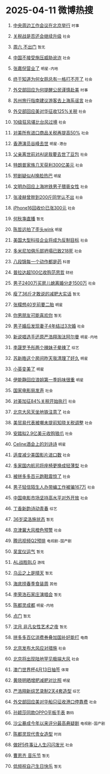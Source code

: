 # 2025-04-11 微博热搜 
1. [中央周边工作会议在北京举行](https://m.weibo.cn/search?containerid=100103type%3D1%26t%3D10%26q%3D%23%E4%B8%AD%E5%A4%AE%E5%91%A8%E8%BE%B9%E5%B7%A5%E4%BD%9C%E4%BC%9A%E8%AE%AE%E5%9C%A8%E5%8C%97%E4%BA%AC%E4%B8%BE%E8%A1%8C%23&stream_entry_id=51&isnewpage=1&extparam=seat%3D1%26dgr%3D0%26filter_type%3Drealtimehot%26stream_entry_id%3D51%26c_type%3D51%26pos%3D0%26q%3D%2523%25E4%25B8%25AD%25E5%25A4%25AE%25E5%2591%25A8%25E8%25BE%25B9%25E5%25B7%25A5%25E4%25BD%259C%25E4%25BC%259A%25E8%25AE%25AE%25E5%259C%25A8%25E5%258C%2597%25E4%25BA%25AC%25E4%25B8%25BE%25E8%25A1%258C%2523%26cate%3D10103%26display_time%3D1744311911%26pre_seqid%3D174431191167401726765157) `时事` 

2. [关税战是否还会继续升级](https://m.weibo.cn/search?containerid=100103type%3D1%26t%3D10%26q%3D%23%E5%85%B3%E7%A8%8E%E6%88%98%E6%98%AF%E5%90%A6%E8%BF%98%E4%BC%9A%E7%BB%A7%E7%BB%AD%E5%8D%87%E7%BA%A7%23&stream_entry_id=31&isnewpage=1&extparam=seat%3D1%26flag%3D2%26filter_type%3Drealtimehot%26c_type%3D31%26lcate%3D5001%26q%3D%2523%25E5%2585%25B3%25E7%25A8%258E%25E6%2588%2598%25E6%2598%25AF%25E5%2590%25A6%25E8%25BF%2598%25E4%25BC%259A%25E7%25BB%25A7%25E7%25BB%25AD%25E5%258D%2587%25E7%25BA%25A7%2523%26dgr%3D0%26realpos%3D1%26cate%3D5001%26stream_entry_id%3D31%26band_rank%3D1%26pos%3D0%26display_time%3D1744311911%26pre_seqid%3D174431191167401726765157) `社会` 

3. [周六 不出门](https://m.weibo.cn/search?containerid=100103type%3D1%26t%3D10%26q%3D%E5%91%A8%E5%85%AD+%E4%B8%8D%E5%87%BA%E9%97%A8&stream_entry_id=31&isnewpage=1&extparam=seat%3D1%26flag%3D2%26filter_type%3Drealtimehot%26c_type%3D31%26lcate%3D5001%26q%3D%25E5%2591%25A8%25E5%2585%25AD%2520%25E4%25B8%258D%25E5%2587%25BA%25E9%2597%25A8%26dgr%3D0%26realpos%3D2%26cate%3D5001%26stream_entry_id%3D31%26band_rank%3D2%26pos%3D1%26display_time%3D1744311911%26pre_seqid%3D174431191167401726765157) `暂无` 

4. [中国不接受施压威胁讹诈](https://m.weibo.cn/search?containerid=100103type%3D1%26t%3D10%26q%3D%23%E4%B8%AD%E5%9B%BD%E4%B8%8D%E6%8E%A5%E5%8F%97%E6%96%BD%E5%8E%8B%E5%A8%81%E8%83%81%E8%AE%B9%E8%AF%88%23&stream_entry_id=31&isnewpage=1&extparam=seat%3D1%26flag%3D0%26filter_type%3Drealtimehot%26c_type%3D31%26lcate%3D5001%26q%3D%2523%25E4%25B8%25AD%25E5%259B%25BD%25E4%25B8%258D%25E6%258E%25A5%25E5%258F%2597%25E6%2596%25BD%25E5%258E%258B%25E5%25A8%2581%25E8%2583%2581%25E8%25AE%25B9%25E8%25AF%2588%2523%26dgr%3D0%26realpos%3D3%26cate%3D5001%26stream_entry_id%3D31%26band_rank%3D3%26pos%3D2%26display_time%3D1744311911%26pre_seqid%3D174431191167401726765157) `社会` 

5. [张嘉倪营业了](https://m.weibo.cn/search?containerid=100103type%3D1%26t%3D10%26q%3D%23%E5%BC%A0%E5%98%89%E5%80%AA%E8%90%A5%E4%B8%9A%E4%BA%86%23&stream_entry_id=31&isnewpage=1&extparam=seat%3D1%26flag%3D2%26filter_type%3Drealtimehot%26c_type%3D31%26lcate%3D5001%26q%3D%2523%25E5%25BC%25A0%25E5%2598%2589%25E5%2580%25AA%25E8%2590%25A5%25E4%25B8%259A%25E4%25BA%2586%2523%26dgr%3D0%26realpos%3D4%26cate%3D5001%26stream_entry_id%3D31%26band_rank%3D4%26pos%3D3%26display_time%3D1744311911%26pre_seqid%3D174431191167401726765157) `明星-内地` 

6. [终于知道为何女厕总有一格打不开了](https://m.weibo.cn/search?containerid=100103type%3D1%26t%3D10%26q%3D%23%E7%BB%88%E4%BA%8E%E7%9F%A5%E9%81%93%E4%B8%BA%E4%BD%95%E5%A5%B3%E5%8E%95%E6%80%BB%E6%9C%89%E4%B8%80%E6%A0%BC%E6%89%93%E4%B8%8D%E5%BC%80%E4%BA%86%23&stream_entry_id=31&isnewpage=1&extparam=seat%3D1%26flag%3D2%26filter_type%3Drealtimehot%26c_type%3D31%26lcate%3D5001%26q%3D%2523%25E7%25BB%2588%25E4%25BA%258E%25E7%259F%25A5%25E9%2581%2593%25E4%25B8%25BA%25E4%25BD%2595%25E5%25A5%25B3%25E5%258E%2595%25E6%2580%25BB%25E6%259C%2589%25E4%25B8%2580%25E6%25A0%25BC%25E6%2589%2593%25E4%25B8%258D%25E5%25BC%2580%25E4%25BA%2586%2523%26dgr%3D0%26realpos%3D5%26cate%3D5001%26stream_entry_id%3D31%26band_rank%3D5%26pos%3D4%26display_time%3D1744311911%26pre_seqid%3D174431191167401726765157) `社会` 

7. [外交部回应为何提醒公民谨慎赴美](https://m.weibo.cn/search?containerid=100103type%3D1%26t%3D10%26q%3D%23%E5%A4%96%E4%BA%A4%E9%83%A8%E5%9B%9E%E5%BA%94%E4%B8%BA%E4%BD%95%E6%8F%90%E9%86%92%E5%85%AC%E6%B0%91%E8%B0%A8%E6%85%8E%E8%B5%B4%E7%BE%8E%23&stream_entry_id=31&isnewpage=1&extparam=seat%3D1%26flag%3D0%26filter_type%3Drealtimehot%26c_type%3D31%26lcate%3D5001%26q%3D%2523%25E5%25A4%2596%25E4%25BA%25A4%25E9%2583%25A8%25E5%259B%259E%25E5%25BA%2594%25E4%25B8%25BA%25E4%25BD%2595%25E6%258F%2590%25E9%2586%2592%25E5%2585%25AC%25E6%25B0%2591%25E8%25B0%25A8%25E6%2585%258E%25E8%25B5%25B4%25E7%25BE%258E%2523%26dgr%3D0%26realpos%3D6%26cate%3D5001%26stream_entry_id%3D31%26band_rank%3D6%26pos%3D5%26display_time%3D1744311911%26pre_seqid%3D174431191167401726765157) `时事` 

8. [苏州旅行指南建议游客去上海系谣言](https://m.weibo.cn/search?containerid=100103type%3D1%26t%3D10%26q%3D%23%E8%8B%8F%E5%B7%9E%E6%97%85%E8%A1%8C%E6%8C%87%E5%8D%97%E5%BB%BA%E8%AE%AE%E6%B8%B8%E5%AE%A2%E5%8E%BB%E4%B8%8A%E6%B5%B7%E7%B3%BB%E8%B0%A3%E8%A8%80%23&stream_entry_id=31&isnewpage=1&extparam=seat%3D1%26filter_type%3Drealtimehot%26c_type%3D31%26pos%3D6%26q%3D%2523%25E8%258B%258F%25E5%25B7%259E%25E6%2597%2585%25E8%25A1%258C%25E6%258C%2587%25E5%258D%2597%25E5%25BB%25BA%25E8%25AE%25AE%25E6%25B8%25B8%25E5%25AE%25A2%25E5%258E%25BB%25E4%25B8%258A%25E6%25B5%25B7%25E7%25B3%25BB%25E8%25B0%25A3%25E8%25A8%2580%2523%26dgr%3D0%26adid%3D282364%26stream_entry_id%3D31%26cate%3D5001%26lcate%3D5001%26band_rank%3D7%26is_ad_pos%3D1%26display_time%3D1744311911%26pre_seqid%3D174431191167401726765157) `社会` 

9. [外交部回应美对华征收125%关税](https://m.weibo.cn/search?containerid=100103type%3D1%26t%3D10%26q%3D%23%E5%A4%96%E4%BA%A4%E9%83%A8%E5%9B%9E%E5%BA%94%E7%BE%8E%E5%AF%B9%E5%8D%8E%E5%BE%81%E6%94%B6125%25%E5%85%B3%E7%A8%8E%23&stream_entry_id=31&isnewpage=1&extparam=seat%3D1%26flag%3D0%26filter_type%3Drealtimehot%26c_type%3D31%26lcate%3D5001%26q%3D%2523%25E5%25A4%2596%25E4%25BA%25A4%25E9%2583%25A8%25E5%259B%259E%25E5%25BA%2594%25E7%25BE%258E%25E5%25AF%25B9%25E5%258D%258E%25E5%25BE%2581%25E6%2594%25B6125%2525%25E5%2585%25B3%25E7%25A8%258E%2523%26dgr%3D0%26realpos%3D7%26cate%3D5001%26stream_entry_id%3D31%26band_rank%3D7%26pos%3D7%26display_time%3D1744311911%26pre_seqid%3D174431191167401726765157) `社会` 

10. [10级狂风堪比台风过境](https://m.weibo.cn/search?containerid=100103type%3D1%26t%3D10%26q%3D%2310%E7%BA%A7%E7%8B%82%E9%A3%8E%E5%A0%AA%E6%AF%94%E5%8F%B0%E9%A3%8E%E8%BF%87%E5%A2%83%23&stream_entry_id=31&isnewpage=1&extparam=seat%3D1%26flag%3D0%26filter_type%3Drealtimehot%26c_type%3D31%26lcate%3D5001%26q%3D%252310%25E7%25BA%25A7%25E7%258B%2582%25E9%25A3%258E%25E5%25A0%25AA%25E6%25AF%2594%25E5%258F%25B0%25E9%25A3%258E%25E8%25BF%2587%25E5%25A2%2583%2523%26dgr%3D0%26realpos%3D8%26cate%3D5001%26stream_entry_id%3D31%26band_rank%3D8%26pos%3D8%26display_time%3D1744311911%26pre_seqid%3D174431191167401726765157) `社会` 

11. [对美所有进口商品关税再提高50%](https://m.weibo.cn/search?containerid=100103type%3D1%26t%3D10%26q%3D%23%E5%AF%B9%E7%BE%8E%E6%89%80%E6%9C%89%E8%BF%9B%E5%8F%A3%E5%95%86%E5%93%81%E5%85%B3%E7%A8%8E%E5%86%8D%E6%8F%90%E9%AB%9850%25%23&stream_entry_id=31&isnewpage=1&extparam=seat%3D1%26flag%3D0%26filter_type%3Drealtimehot%26c_type%3D31%26lcate%3D5001%26q%3D%2523%25E5%25AF%25B9%25E7%25BE%258E%25E6%2589%2580%25E6%259C%2589%25E8%25BF%259B%25E5%258F%25A3%25E5%2595%2586%25E5%2593%2581%25E5%2585%25B3%25E7%25A8%258E%25E5%2586%258D%25E6%258F%2590%25E9%25AB%259850%2525%2523%26dgr%3D0%26realpos%3D9%26cate%3D5001%26stream_entry_id%3D31%26band_rank%3D9%26pos%3D9%26display_time%3D1744311911%26pre_seqid%3D174431191167401726765157) `社会` 

12. [香港演员谷峰去世](https://m.weibo.cn/search?containerid=100103type%3D1%26t%3D10%26q%3D%23%E9%A6%99%E6%B8%AF%E6%BC%94%E5%91%98%E8%B0%B7%E5%B3%B0%E5%8E%BB%E4%B8%96%23&stream_entry_id=31&isnewpage=1&extparam=seat%3D1%26flag%3D0%26filter_type%3Drealtimehot%26c_type%3D31%26lcate%3D5001%26q%3D%2523%25E9%25A6%2599%25E6%25B8%25AF%25E6%25BC%2594%25E5%2591%2598%25E8%25B0%25B7%25E5%25B3%25B0%25E5%258E%25BB%25E4%25B8%2596%2523%26dgr%3D0%26realpos%3D10%26cate%3D5001%26stream_entry_id%3D31%26band_rank%3D10%26pos%3D10%26display_time%3D1744311911%26pre_seqid%3D174431191167401726765157) `明星-港台` 

13. [父亲离世前对AI说我要去世了豆包](https://m.weibo.cn/search?containerid=100103type%3D1%26t%3D10%26q%3D%23%E7%88%B6%E4%BA%B2%E7%A6%BB%E4%B8%96%E5%89%8D%E5%AF%B9AI%E8%AF%B4%E6%88%91%E8%A6%81%E5%8E%BB%E4%B8%96%E4%BA%86%E8%B1%86%E5%8C%85%23&stream_entry_id=31&isnewpage=1&extparam=seat%3D1%26flag%3D1%26filter_type%3Drealtimehot%26c_type%3D31%26lcate%3D5001%26q%3D%2523%25E7%2588%25B6%25E4%25BA%25B2%25E7%25A6%25BB%25E4%25B8%2596%25E5%2589%258D%25E5%25AF%25B9AI%25E8%25AF%25B4%25E6%2588%2591%25E8%25A6%2581%25E5%258E%25BB%25E4%25B8%2596%25E4%25BA%2586%25E8%25B1%2586%25E5%258C%2585%2523%26dgr%3D0%26realpos%3D11%26cate%3D5001%26stream_entry_id%3D31%26band_rank%3D11%26pos%3D11%26display_time%3D1744311911%26pre_seqid%3D174431191167401726765157) `社会` 

14. [特朗普家族几天获利300亿美元](https://m.weibo.cn/search?containerid=100103type%3D1%26t%3D10%26q%3D%23%E7%89%B9%E6%9C%97%E6%99%AE%E5%AE%B6%E6%97%8F%E5%87%A0%E5%A4%A9%E8%8E%B7%E5%88%A9300%E4%BA%BF%E7%BE%8E%E5%85%83%23&stream_entry_id=31&isnewpage=1&extparam=seat%3D1%26flag%3D0%26filter_type%3Drealtimehot%26c_type%3D31%26lcate%3D5001%26q%3D%2523%25E7%2589%25B9%25E6%259C%2597%25E6%2599%25AE%25E5%25AE%25B6%25E6%2597%258F%25E5%2587%25A0%25E5%25A4%25A9%25E8%258E%25B7%25E5%2588%25A9300%25E4%25BA%25BF%25E7%25BE%258E%25E5%2585%2583%2523%26dgr%3D0%26realpos%3D12%26cate%3D5001%26stream_entry_id%3D31%26band_rank%3D12%26pos%3D12%26display_time%3D1744311911%26pre_seqid%3D174431191167401726765157) `社会` 

15. [短剧疑似AI换脸热巴](https://m.weibo.cn/search?containerid=100103type%3D1%26t%3D10%26q%3D%23%E7%9F%AD%E5%89%A7%E7%96%91%E4%BC%BCAI%E6%8D%A2%E8%84%B8%E7%83%AD%E5%B7%B4%23&stream_entry_id=31&isnewpage=1&extparam=seat%3D1%26flag%3D2%26filter_type%3Drealtimehot%26c_type%3D31%26lcate%3D5001%26q%3D%2523%25E7%259F%25AD%25E5%2589%25A7%25E7%2596%2591%25E4%25BC%25BCAI%25E6%258D%25A2%25E8%2584%25B8%25E7%2583%25AD%25E5%25B7%25B4%2523%26dgr%3D0%26realpos%3D13%26cate%3D5001%26stream_entry_id%3D31%26band_rank%3D13%26pos%3D13%26display_time%3D1744311911%26pre_seqid%3D174431191167401726765157) `明星` 

16. [文明办回应上海地铁男子猥亵女性](https://m.weibo.cn/search?containerid=100103type%3D1%26t%3D10%26q%3D%23%E6%96%87%E6%98%8E%E5%8A%9E%E5%9B%9E%E5%BA%94%E4%B8%8A%E6%B5%B7%E5%9C%B0%E9%93%81%E7%94%B7%E5%AD%90%E7%8C%A5%E4%BA%B5%E5%A5%B3%E6%80%A7%23&stream_entry_id=31&isnewpage=1&extparam=seat%3D1%26flag%3D0%26filter_type%3Drealtimehot%26c_type%3D31%26lcate%3D5001%26q%3D%2523%25E6%2596%2587%25E6%2598%258E%25E5%258A%259E%25E5%259B%259E%25E5%25BA%2594%25E4%25B8%258A%25E6%25B5%25B7%25E5%259C%25B0%25E9%2593%2581%25E7%2594%25B7%25E5%25AD%2590%25E7%258C%25A5%25E4%25BA%25B5%25E5%25A5%25B3%25E6%2580%25A7%2523%26dgr%3D0%26realpos%3D14%26cate%3D5001%26stream_entry_id%3D31%26band_rank%3D14%26pos%3D14%26display_time%3D1744311911%26pre_seqid%3D174431191167401726765157) `社会` 

17. [张凌赫曾胖到200斤同学认不出](https://m.weibo.cn/search?containerid=100103type%3D1%26t%3D10%26q%3D%23%E5%BC%A0%E5%87%8C%E8%B5%AB%E6%9B%BE%E8%83%96%E5%88%B0200%E6%96%A4%E5%90%8C%E5%AD%A6%E8%AE%A4%E4%B8%8D%E5%87%BA%23&stream_entry_id=31&isnewpage=1&extparam=seat%3D1%26flag%3D0%26filter_type%3Drealtimehot%26c_type%3D31%26lcate%3D5001%26q%3D%2523%25E5%25BC%25A0%25E5%2587%258C%25E8%25B5%25AB%25E6%259B%25BE%25E8%2583%2596%25E5%2588%25B0200%25E6%2596%25A4%25E5%2590%258C%25E5%25AD%25A6%25E8%25AE%25A4%25E4%25B8%258D%25E5%2587%25BA%2523%26dgr%3D0%26realpos%3D15%26cate%3D5001%26stream_entry_id%3D31%26band_rank%3D15%26pos%3D15%26display_time%3D1744311911%26pre_seqid%3D174431191167401726765157) `社会` 

18. [iPhone16回收价已涨300元](https://m.weibo.cn/search?containerid=100103type%3D1%26t%3D10%26q%3D%23iPhone16%E5%9B%9E%E6%94%B6%E4%BB%B7%E5%B7%B2%E6%B6%A8300%E5%85%83%23&stream_entry_id=31&isnewpage=1&extparam=seat%3D1%26flag%3D0%26filter_type%3Drealtimehot%26c_type%3D31%26lcate%3D5001%26q%3D%2523iPhone16%25E5%259B%259E%25E6%2594%25B6%25E4%25BB%25B7%25E5%25B7%25B2%25E6%25B6%25A8300%25E5%2585%2583%2523%26dgr%3D0%26realpos%3D16%26cate%3D5001%26stream_entry_id%3D31%26band_rank%3D16%26pos%3D16%26display_time%3D1744311911%26pre_seqid%3D174431191167401726765157) `社会` 

19. [何秋亊直播](https://m.weibo.cn/search?containerid=100103type%3D1%26t%3D10%26q%3D%E4%BD%95%E7%A7%8B%E4%BA%8A%E7%9B%B4%E6%92%AD&stream_entry_id=31&isnewpage=1&extparam=seat%3D1%26flag%3D0%26filter_type%3Drealtimehot%26c_type%3D31%26lcate%3D5001%26q%3D%25E4%25BD%2595%25E7%25A7%258B%25E4%25BA%258A%25E7%259B%25B4%25E6%2592%25AD%26dgr%3D0%26realpos%3D17%26cate%3D5001%26stream_entry_id%3D31%26band_rank%3D17%26pos%3D17%26display_time%3D1744311911%26pre_seqid%3D174431191167401726765157) `暂无` 

20. [陈哲远拍了歪头wink](https://m.weibo.cn/search?containerid=100103type%3D1%26t%3D10%26q%3D%E9%99%88%E5%93%B2%E8%BF%9C%E6%8B%8D%E4%BA%86%E6%AD%AA%E5%A4%B4wink&stream_entry_id=31&isnewpage=1&extparam=seat%3D1%26flag%3D0%26filter_type%3Drealtimehot%26c_type%3D31%26lcate%3D5001%26q%3D%25E9%2599%2588%25E5%2593%25B2%25E8%25BF%259C%25E6%258B%258D%25E4%25BA%2586%25E6%25AD%25AA%25E5%25A4%25B4wink%26dgr%3D0%26realpos%3D18%26cate%3D5001%26stream_entry_id%3D31%26band_rank%3D18%26pos%3D18%26display_time%3D1744311911%26pre_seqid%3D174431191167401726765157) `明星` 

21. [美国大型科技企业将成为反制目标](https://m.weibo.cn/search?containerid=100103type%3D1%26t%3D10%26q%3D%23%E7%BE%8E%E5%9B%BD%E5%A4%A7%E5%9E%8B%E7%A7%91%E6%8A%80%E4%BC%81%E4%B8%9A%E5%B0%86%E6%88%90%E4%B8%BA%E5%8F%8D%E5%88%B6%E7%9B%AE%E6%A0%87%23&stream_entry_id=31&isnewpage=1&extparam=seat%3D1%26flag%3D0%26filter_type%3Drealtimehot%26c_type%3D31%26lcate%3D5001%26q%3D%2523%25E7%25BE%258E%25E5%259B%25BD%25E5%25A4%25A7%25E5%259E%258B%25E7%25A7%2591%25E6%258A%2580%25E4%25BC%2581%25E4%25B8%259A%25E5%25B0%2586%25E6%2588%2590%25E4%25B8%25BA%25E5%258F%258D%25E5%2588%25B6%25E7%259B%25AE%25E6%25A0%2587%2523%26dgr%3D0%26realpos%3D19%26cate%3D5001%26stream_entry_id%3D31%26band_rank%3D19%26pos%3D19%26display_time%3D1744311911%26pre_seqid%3D174431191167401726765157) `社会` 

22. [多米尼加俱乐部坍塌已致218死](https://m.weibo.cn/search?containerid=100103type%3D1%26t%3D10%26q%3D%23%E5%A4%9A%E7%B1%B3%E5%B0%BC%E5%8A%A0%E4%BF%B1%E4%B9%90%E9%83%A8%E5%9D%8D%E5%A1%8C%E5%B7%B2%E8%87%B4218%E6%AD%BB%23&stream_entry_id=31&isnewpage=1&extparam=seat%3D1%26flag%3D0%26filter_type%3Drealtimehot%26c_type%3D31%26lcate%3D5001%26q%3D%2523%25E5%25A4%259A%25E7%25B1%25B3%25E5%25B0%25BC%25E5%258A%25A0%25E4%25BF%25B1%25E4%25B9%2590%25E9%2583%25A8%25E5%259D%258D%25E5%25A1%258C%25E5%25B7%25B2%25E8%2587%25B4218%25E6%25AD%25BB%2523%26dgr%3D0%26realpos%3D20%26cate%3D5001%26stream_entry_id%3D31%26band_rank%3D20%26pos%3D20%26display_time%3D1744311911%26pre_seqid%3D174431191167401726765157) `社会` 

23. [八段锦每一个动作都是药](https://m.weibo.cn/search?containerid=100103type%3D1%26t%3D10%26q%3D%23%E5%85%AB%E6%AE%B5%E9%94%A6%E6%AF%8F%E4%B8%80%E4%B8%AA%E5%8A%A8%E4%BD%9C%E9%83%BD%E6%98%AF%E8%8D%AF%23&stream_entry_id=31&isnewpage=1&extparam=seat%3D1%26flag%3D0%26filter_type%3Drealtimehot%26c_type%3D31%26lcate%3D5001%26q%3D%2523%25E5%2585%25AB%25E6%25AE%25B5%25E9%2594%25A6%25E6%25AF%258F%25E4%25B8%2580%25E4%25B8%25AA%25E5%258A%25A8%25E4%25BD%259C%25E9%2583%25BD%25E6%2598%25AF%25E8%258D%25AF%2523%26dgr%3D0%26realpos%3D21%26cate%3D5001%26stream_entry_id%3D31%26band_rank%3D21%26pos%3D21%26display_time%3D1744311911%26pre_seqid%3D174431191167401726765157) `科普` 

24. [普拉达超100亿收购范思哲](https://m.weibo.cn/search?containerid=100103type%3D1%26t%3D10%26q%3D%23%E6%99%AE%E6%8B%89%E8%BE%BE%E8%B6%85100%E4%BA%BF%E6%94%B6%E8%B4%AD%E8%8C%83%E6%80%9D%E5%93%B2%23&stream_entry_id=31&isnewpage=1&extparam=seat%3D1%26flag%3D1%26filter_type%3Drealtimehot%26c_type%3D31%26lcate%3D5001%26q%3D%2523%25E6%2599%25AE%25E6%258B%2589%25E8%25BE%25BE%25E8%25B6%2585100%25E4%25BA%25BF%25E6%2594%25B6%25E8%25B4%25AD%25E8%258C%2583%25E6%2580%259D%25E5%2593%25B2%2523%26dgr%3D0%26realpos%3D22%26cate%3D5001%26stream_entry_id%3D31%26band_rank%3D22%26pos%3D22%26display_time%3D1744311911%26pre_seqid%3D174431191167401726765157) `财经` 

25. [男子2400万买房儿媳离婚分走1500万](https://m.weibo.cn/search?containerid=100103type%3D1%26t%3D10%26q%3D%23%E7%94%B7%E5%AD%902400%E4%B8%87%E4%B9%B0%E6%88%BF%E5%84%BF%E5%AA%B3%E7%A6%BB%E5%A9%9A%E5%88%86%E8%B5%B01500%E4%B8%87%23&stream_entry_id=31&isnewpage=1&extparam=seat%3D1%26flag%3D0%26filter_type%3Drealtimehot%26c_type%3D31%26lcate%3D5001%26q%3D%2523%25E7%2594%25B7%25E5%25AD%25902400%25E4%25B8%2587%25E4%25B9%25B0%25E6%2588%25BF%25E5%2584%25BF%25E5%25AA%25B3%25E7%25A6%25BB%25E5%25A9%259A%25E5%2588%2586%25E8%25B5%25B01500%25E4%25B8%2587%2523%26dgr%3D0%26realpos%3D23%26cate%3D5001%26stream_entry_id%3D31%26band_rank%3D23%26pos%3D23%26display_time%3D1744311911%26pre_seqid%3D174431191167401726765157) `社会` 

26. [瘦了36斤才敢说的减肥大实话](https://m.weibo.cn/search?containerid=100103type%3D1%26t%3D10%26q%3D%E7%98%A6%E4%BA%8636%E6%96%A4%E6%89%8D%E6%95%A2%E8%AF%B4%E7%9A%84%E5%87%8F%E8%82%A5%E5%A4%A7%E5%AE%9E%E8%AF%9D&stream_entry_id=31&isnewpage=1&extparam=seat%3D1%26flag%3D0%26filter_type%3Drealtimehot%26c_type%3D31%26lcate%3D5001%26q%3D%25E7%2598%25A6%25E4%25BA%258636%25E6%2596%25A4%25E6%2589%258D%25E6%2595%25A2%25E8%25AF%25B4%25E7%259A%2584%25E5%2587%258F%25E8%2582%25A5%25E5%25A4%25A7%25E5%25AE%259E%25E8%25AF%259D%26dgr%3D0%26realpos%3D24%26cate%3D5001%26stream_entry_id%3D31%26band_rank%3D24%26pos%3D24%26display_time%3D1744311911%26pre_seqid%3D174431191167401726765157) `暂无` 

27. [张檬想40岁前要二胎](https://m.weibo.cn/search?containerid=100103type%3D1%26t%3D10%26q%3D%23%E5%BC%A0%E6%AA%AC%E6%83%B340%E5%B2%81%E5%89%8D%E8%A6%81%E4%BA%8C%E8%83%8E%23&stream_entry_id=31&isnewpage=1&extparam=seat%3D1%26flag%3D0%26filter_type%3Drealtimehot%26c_type%3D31%26lcate%3D5001%26q%3D%2523%25E5%25BC%25A0%25E6%25AA%25AC%25E6%2583%25B340%25E5%25B2%2581%25E5%2589%258D%25E8%25A6%2581%25E4%25BA%258C%25E8%2583%258E%2523%26dgr%3D0%26realpos%3D25%26cate%3D5001%26stream_entry_id%3D31%26band_rank%3D25%26pos%3D25%26display_time%3D1744311911%26pre_seqid%3D174431191167401726765157) `明星` 

28. [你男朋友可能喜欢你](https://m.weibo.cn/search?containerid=100103type%3D1%26t%3D10%26q%3D%E4%BD%A0%E7%94%B7%E6%9C%8B%E5%8F%8B%E5%8F%AF%E8%83%BD%E5%96%9C%E6%AC%A2%E4%BD%A0&stream_entry_id=31&isnewpage=1&extparam=seat%3D1%26flag%3D0%26filter_type%3Drealtimehot%26c_type%3D31%26lcate%3D5001%26q%3D%25E4%25BD%25A0%25E7%2594%25B7%25E6%259C%258B%25E5%258F%258B%25E5%258F%25AF%25E8%2583%25BD%25E5%2596%259C%25E6%25AC%25A2%25E4%25BD%25A0%26dgr%3D0%26realpos%3D26%26cate%3D5001%26stream_entry_id%3D31%26band_rank%3D26%26pos%3D26%26display_time%3D1744311911%26pre_seqid%3D174431191167401726765157) `暂无` 

29. [男子婚后发现妻子4年结过3次婚](https://m.weibo.cn/search?containerid=100103type%3D1%26t%3D10%26q%3D%23%E7%94%B7%E5%AD%90%E5%A9%9A%E5%90%8E%E5%8F%91%E7%8E%B0%E5%A6%BB%E5%AD%904%E5%B9%B4%E7%BB%93%E8%BF%873%E6%AC%A1%E5%A9%9A%23&stream_entry_id=31&isnewpage=1&extparam=seat%3D1%26flag%3D0%26filter_type%3Drealtimehot%26c_type%3D31%26lcate%3D5001%26q%3D%2523%25E7%2594%25B7%25E5%25AD%2590%25E5%25A9%259A%25E5%2590%258E%25E5%258F%2591%25E7%258E%25B0%25E5%25A6%25BB%25E5%25AD%25904%25E5%25B9%25B4%25E7%25BB%2593%25E8%25BF%25873%25E6%25AC%25A1%25E5%25A9%259A%2523%26dgr%3D0%26realpos%3D27%26cate%3D5001%26stream_entry_id%3D31%26band_rank%3D27%26pos%3D27%26display_time%3D1744311911%26pre_seqid%3D174431191167401726765157) `社会` 

30. [新说唱选手还原严浩翔淘汰阿尔曼](https://m.weibo.cn/search?containerid=100103type%3D1%26t%3D10%26q%3D%23%E6%96%B0%E8%AF%B4%E5%94%B1%E9%80%89%E6%89%8B%E8%BF%98%E5%8E%9F%E4%B8%A5%E6%B5%A9%E7%BF%94%E6%B7%98%E6%B1%B0%E9%98%BF%E5%B0%94%E6%9B%BC%23&stream_entry_id=31&isnewpage=1&extparam=seat%3D1%26flag%3D0%26filter_type%3Drealtimehot%26c_type%3D31%26lcate%3D5001%26q%3D%2523%25E6%2596%25B0%25E8%25AF%25B4%25E5%2594%25B1%25E9%2580%2589%25E6%2589%258B%25E8%25BF%2598%25E5%258E%259F%25E4%25B8%25A5%25E6%25B5%25A9%25E7%25BF%2594%25E6%25B7%2598%25E6%25B1%25B0%25E9%2598%25BF%25E5%25B0%2594%25E6%259B%25BC%2523%26dgr%3D0%26realpos%3D28%26cate%3D5001%26stream_entry_id%3D31%26band_rank%3D28%26pos%3D28%26display_time%3D1744311911%26pre_seqid%3D174431191167401726765157) `明星-内地` 

31. [李晟罗予彤两个辣妹子晕辣了](https://m.weibo.cn/search?containerid=100103type%3D1%26t%3D10%26q%3D%E6%9D%8E%E6%99%9F%E7%BD%97%E4%BA%88%E5%BD%A4%E4%B8%A4%E4%B8%AA%E8%BE%A3%E5%A6%B9%E5%AD%90%E6%99%95%E8%BE%A3%E4%BA%86&stream_entry_id=31&isnewpage=1&extparam=seat%3D1%26flag%3D0%26filter_type%3Drealtimehot%26c_type%3D31%26lcate%3D5001%26q%3D%25E6%259D%258E%25E6%2599%259F%25E7%25BD%2597%25E4%25BA%2588%25E5%25BD%25A4%25E4%25B8%25A4%25E4%25B8%25AA%25E8%25BE%25A3%25E5%25A6%25B9%25E5%25AD%2590%25E6%2599%2595%25E8%25BE%25A3%25E4%25BA%2586%26dgr%3D0%26realpos%3D29%26cate%3D5001%26stream_entry_id%3D31%26band_rank%3D29%26pos%3D29%26display_time%3D1744311911%26pre_seqid%3D174431191167401726765157) `综艺` 

32. [苏新皓这个房间昨天我清理了好久](https://m.weibo.cn/search?containerid=100103type%3D1%26t%3D10%26q%3D%23%E8%8B%8F%E6%96%B0%E7%9A%93%E8%BF%99%E4%B8%AA%E6%88%BF%E9%97%B4%E6%98%A8%E5%A4%A9%E6%88%91%E6%B8%85%E7%90%86%E4%BA%86%E5%A5%BD%E4%B9%85%23&stream_entry_id=31&isnewpage=1&extparam=seat%3D1%26flag%3D0%26filter_type%3Drealtimehot%26c_type%3D31%26lcate%3D5001%26q%3D%2523%25E8%258B%258F%25E6%2596%25B0%25E7%259A%2593%25E8%25BF%2599%25E4%25B8%25AA%25E6%2588%25BF%25E9%2597%25B4%25E6%2598%25A8%25E5%25A4%25A9%25E6%2588%2591%25E6%25B8%2585%25E7%2590%2586%25E4%25BA%2586%25E5%25A5%25BD%25E4%25B9%2585%2523%26dgr%3D0%26realpos%3D30%26cate%3D5001%26stream_entry_id%3D31%26band_rank%3D30%26pos%3D30%26display_time%3D1744311911%26pre_seqid%3D174431191167401726765157) `明星` 

33. [小英变美了](https://m.weibo.cn/search?containerid=100103type%3D1%26t%3D10%26q%3D%23%E5%B0%8F%E8%8B%B1%E5%8F%98%E7%BE%8E%E4%BA%86%23&stream_entry_id=31&isnewpage=1&extparam=seat%3D1%26flag%3D0%26filter_type%3Drealtimehot%26c_type%3D31%26lcate%3D5001%26q%3D%2523%25E5%25B0%258F%25E8%258B%25B1%25E5%258F%2598%25E7%25BE%258E%25E4%25BA%2586%2523%26dgr%3D0%26realpos%3D31%26cate%3D5001%26stream_entry_id%3D31%26band_rank%3D31%26pos%3D31%26display_time%3D1744311911%26pre_seqid%3D174431191167401726765157) `明星` 

34. [伊能静回应浪姐第一季妈味很重](https://m.weibo.cn/search?containerid=100103type%3D1%26t%3D10%26q%3D%23%E4%BC%8A%E8%83%BD%E9%9D%99%E5%9B%9E%E5%BA%94%E6%B5%AA%E5%A7%90%E7%AC%AC%E4%B8%80%E5%AD%A3%E5%A6%88%E5%91%B3%E5%BE%88%E9%87%8D%23&stream_entry_id=31&isnewpage=1&extparam=seat%3D1%26flag%3D0%26filter_type%3Drealtimehot%26c_type%3D31%26lcate%3D5001%26q%3D%2523%25E4%25BC%258A%25E8%2583%25BD%25E9%259D%2599%25E5%259B%259E%25E5%25BA%2594%25E6%25B5%25AA%25E5%25A7%2590%25E7%25AC%25AC%25E4%25B8%2580%25E5%25AD%25A3%25E5%25A6%2588%25E5%2591%25B3%25E5%25BE%2588%25E9%2587%258D%2523%26dgr%3D0%26realpos%3D32%26cate%3D5001%26stream_entry_id%3D31%26band_rank%3D32%26pos%3D32%26display_time%3D1744311911%26pre_seqid%3D174431191167401726765157) `明星` 

35. [国家电影局发声](https://m.weibo.cn/search?containerid=100103type%3D1%26t%3D10%26q%3D%23%E5%9B%BD%E5%AE%B6%E7%94%B5%E5%BD%B1%E5%B1%80%E5%8F%91%E5%A3%B0%23&stream_entry_id=31&isnewpage=1&extparam=seat%3D1%26flag%3D0%26filter_type%3Drealtimehot%26c_type%3D31%26lcate%3D5001%26q%3D%2523%25E5%259B%25BD%25E5%25AE%25B6%25E7%2594%25B5%25E5%25BD%25B1%25E5%25B1%2580%25E5%258F%2591%25E5%25A3%25B0%2523%26dgr%3D0%26realpos%3D33%26cate%3D5001%26stream_entry_id%3D31%26band_rank%3D33%26pos%3D33%26display_time%3D1744311911%26pre_seqid%3D174431191167401726765157) `社会` 

36. [对美加征84%关税开始执行](https://m.weibo.cn/search?containerid=100103type%3D1%26t%3D10%26q%3D%23%E5%AF%B9%E7%BE%8E%E5%8A%A0%E5%BE%8184%25%E5%85%B3%E7%A8%8E%E5%BC%80%E5%A7%8B%E6%89%A7%E8%A1%8C%23&stream_entry_id=31&isnewpage=1&extparam=seat%3D1%26flag%3D0%26filter_type%3Drealtimehot%26c_type%3D31%26lcate%3D5001%26q%3D%2523%25E5%25AF%25B9%25E7%25BE%258E%25E5%258A%25A0%25E5%25BE%258184%2525%25E5%2585%25B3%25E7%25A8%258E%25E5%25BC%2580%25E5%25A7%258B%25E6%2589%25A7%25E8%25A1%258C%2523%26dgr%3D0%26realpos%3D34%26cate%3D5001%26stream_entry_id%3D31%26band_rank%3D34%26pos%3D34%26display_time%3D1744311911%26pre_seqid%3D174431191167401726765157) `社会` 

37. [北京大风天坐地铁注意了](https://m.weibo.cn/search?containerid=100103type%3D1%26t%3D10%26q%3D%23%E5%8C%97%E4%BA%AC%E5%A4%A7%E9%A3%8E%E5%A4%A9%E5%9D%90%E5%9C%B0%E9%93%81%E6%B3%A8%E6%84%8F%E4%BA%86%23&stream_entry_id=31&isnewpage=1&extparam=seat%3D1%26flag%3D0%26filter_type%3Drealtimehot%26c_type%3D31%26lcate%3D5001%26q%3D%2523%25E5%258C%2597%25E4%25BA%25AC%25E5%25A4%25A7%25E9%25A3%258E%25E5%25A4%25A9%25E5%259D%2590%25E5%259C%25B0%25E9%2593%2581%25E6%25B3%25A8%25E6%2584%258F%25E4%25BA%2586%2523%26dgr%3D0%26realpos%3D35%26cate%3D5001%26stream_entry_id%3D31%26band_rank%3D35%26pos%3D35%26display_time%3D1744311911%26pre_seqid%3D174431191167401726765157) `社会` 

38. [美贸易代表被嘲未提前知晓关税调整](https://m.weibo.cn/search?containerid=100103type%3D1%26t%3D10%26q%3D%23%E7%BE%8E%E8%B4%B8%E6%98%93%E4%BB%A3%E8%A1%A8%E8%A2%AB%E5%98%B2%E6%9C%AA%E6%8F%90%E5%89%8D%E7%9F%A5%E6%99%93%E5%85%B3%E7%A8%8E%E8%B0%83%E6%95%B4%23&stream_entry_id=31&isnewpage=1&extparam=seat%3D1%26flag%3D0%26filter_type%3Drealtimehot%26c_type%3D31%26lcate%3D5001%26q%3D%2523%25E7%25BE%258E%25E8%25B4%25B8%25E6%2598%2593%25E4%25BB%25A3%25E8%25A1%25A8%25E8%25A2%25AB%25E5%2598%25B2%25E6%259C%25AA%25E6%258F%2590%25E5%2589%258D%25E7%259F%25A5%25E6%2599%2593%25E5%2585%25B3%25E7%25A8%258E%25E8%25B0%2583%25E6%2595%25B4%2523%26dgr%3D0%26realpos%3D36%26cate%3D5001%26stream_entry_id%3D31%26band_rank%3D36%26pos%3D36%26display_time%3D1744311911%26pre_seqid%3D174431191167401726765157) `社会` 

39. [安踏拟2.9亿美元收购狼爪](https://m.weibo.cn/search?containerid=100103type%3D1%26t%3D10%26q%3D%23%E5%AE%89%E8%B8%8F%E6%8B%9F2.9%E4%BA%BF%E7%BE%8E%E5%85%83%E6%94%B6%E8%B4%AD%E7%8B%BC%E7%88%AA%23&stream_entry_id=31&isnewpage=1&extparam=seat%3D1%26flag%3D0%26filter_type%3Drealtimehot%26c_type%3D31%26lcate%3D5001%26q%3D%2523%25E5%25AE%2589%25E8%25B8%258F%25E6%258B%259F2.9%25E4%25BA%25BF%25E7%25BE%258E%25E5%2585%2583%25E6%2594%25B6%25E8%25B4%25AD%25E7%258B%25BC%25E7%2588%25AA%2523%26dgr%3D0%26realpos%3D37%26cate%3D5001%26stream_entry_id%3D31%26band_rank%3D37%26pos%3D37%26display_time%3D1744311911%26pre_seqid%3D174431191167401726765157) `社会` 

40. [Celine酒会上的刘诗诗](https://m.weibo.cn/search?containerid=100103type%3D1%26t%3D10%26q%3D%23Celine%E9%85%92%E4%BC%9A%E4%B8%8A%E7%9A%84%E5%88%98%E8%AF%97%E8%AF%97%23&stream_entry_id=31&isnewpage=1&extparam=seat%3D1%26flag%3D0%26filter_type%3Drealtimehot%26c_type%3D31%26lcate%3D5001%26q%3D%2523Celine%25E9%2585%2592%25E4%25BC%259A%25E4%25B8%258A%25E7%259A%2584%25E5%2588%2598%25E8%25AF%2597%25E8%25AF%2597%2523%26dgr%3D0%26realpos%3D38%26cate%3D5001%26stream_entry_id%3D31%26band_rank%3D38%26pos%3D38%26display_time%3D1744311911%26pre_seqid%3D174431191167401726765157) `明星` 

41. [适度减少美国影片进口数](https://m.weibo.cn/search?containerid=100103type%3D1%26t%3D10%26q%3D%23%E9%80%82%E5%BA%A6%E5%87%8F%E5%B0%91%E7%BE%8E%E5%9B%BD%E5%BD%B1%E7%89%87%E8%BF%9B%E5%8F%A3%E6%95%B0%23&stream_entry_id=31&isnewpage=1&extparam=seat%3D1%26flag%3D0%26filter_type%3Drealtimehot%26c_type%3D31%26lcate%3D5001%26q%3D%2523%25E9%2580%2582%25E5%25BA%25A6%25E5%2587%258F%25E5%25B0%2591%25E7%25BE%258E%25E5%259B%25BD%25E5%25BD%25B1%25E7%2589%2587%25E8%25BF%259B%25E5%258F%25A3%25E6%2595%25B0%2523%26dgr%3D0%26realpos%3D39%26cate%3D5001%26stream_entry_id%3D31%26band_rank%3D39%26pos%3D39%26display_time%3D1744311911%26pre_seqid%3D174431191167401726765157) `社会` 

42. [多家国内航司将座椅更换成轻薄型](https://m.weibo.cn/search?containerid=100103type%3D1%26t%3D10%26q%3D%23%E5%A4%9A%E5%AE%B6%E5%9B%BD%E5%86%85%E8%88%AA%E5%8F%B8%E5%B0%86%E5%BA%A7%E6%A4%85%E6%9B%B4%E6%8D%A2%E6%88%90%E8%BD%BB%E8%96%84%E5%9E%8B%23&stream_entry_id=31&isnewpage=1&extparam=seat%3D1%26flag%3D0%26filter_type%3Drealtimehot%26c_type%3D31%26lcate%3D5001%26q%3D%2523%25E5%25A4%259A%25E5%25AE%25B6%25E5%259B%25BD%25E5%2586%2585%25E8%2588%25AA%25E5%258F%25B8%25E5%25B0%2586%25E5%25BA%25A7%25E6%25A4%2585%25E6%259B%25B4%25E6%258D%25A2%25E6%2588%2590%25E8%25BD%25BB%25E8%2596%2584%25E5%259E%258B%2523%26dgr%3D0%26realpos%3D40%26cate%3D5001%26stream_entry_id%3D31%26band_rank%3D40%26pos%3D40%26display_time%3D1744311911%26pre_seqid%3D174431191167401726765157) `社会` 

43. [被拼多多百元跑鞋震惊了](https://m.weibo.cn/search?containerid=100103type%3D1%26t%3D10%26q%3D%23%E8%A2%AB%E6%8B%BC%E5%A4%9A%E5%A4%9A%E7%99%BE%E5%85%83%E8%B7%91%E9%9E%8B%E9%9C%87%E6%83%8A%E4%BA%86%23&stream_entry_id=31&isnewpage=1&extparam=seat%3D1%26flag%3D0%26filter_type%3Drealtimehot%26c_type%3D31%26lcate%3D5001%26q%3D%2523%25E8%25A2%25AB%25E6%258B%25BC%25E5%25A4%259A%25E5%25A4%259A%25E7%2599%25BE%25E5%2585%2583%25E8%25B7%2591%25E9%259E%258B%25E9%259C%2587%25E6%2583%258A%25E4%25BA%2586%2523%26dgr%3D0%26realpos%3D41%26cate%3D5001%26stream_entry_id%3D31%26band_rank%3D41%26pos%3D41%26display_time%3D1744311911%26pre_seqid%3D174431191167401726765157) `社会` 

44. [男子轻信陌生人办带编工作被骗167万](https://m.weibo.cn/search?containerid=100103type%3D1%26t%3D10%26q%3D%23%E7%94%B7%E5%AD%90%E8%BD%BB%E4%BF%A1%E9%99%8C%E7%94%9F%E4%BA%BA%E5%8A%9E%E5%B8%A6%E7%BC%96%E5%B7%A5%E4%BD%9C%E8%A2%AB%E9%AA%97167%E4%B8%87%23&stream_entry_id=31&isnewpage=1&extparam=seat%3D1%26flag%3D0%26filter_type%3Drealtimehot%26c_type%3D31%26lcate%3D5001%26q%3D%2523%25E7%2594%25B7%25E5%25AD%2590%25E8%25BD%25BB%25E4%25BF%25A1%25E9%2599%258C%25E7%2594%259F%25E4%25BA%25BA%25E5%258A%259E%25E5%25B8%25A6%25E7%25BC%2596%25E5%25B7%25A5%25E4%25BD%259C%25E8%25A2%25AB%25E9%25AA%2597167%25E4%25B8%2587%2523%26dgr%3D0%26realpos%3D42%26cate%3D5001%26stream_entry_id%3D31%26band_rank%3D42%26pos%3D42%26display_time%3D1744311911%26pre_seqid%3D174431191167401726765157) `社会` 

45. [中国电影市场坚持高水平对外开放](https://m.weibo.cn/search?containerid=100103type%3D1%26t%3D10%26q%3D%23%E4%B8%AD%E5%9B%BD%E7%94%B5%E5%BD%B1%E5%B8%82%E5%9C%BA%E5%9D%9A%E6%8C%81%E9%AB%98%E6%B0%B4%E5%B9%B3%E5%AF%B9%E5%A4%96%E5%BC%80%E6%94%BE%23&stream_entry_id=31&isnewpage=1&extparam=seat%3D1%26flag%3D0%26filter_type%3Drealtimehot%26c_type%3D31%26lcate%3D5001%26q%3D%2523%25E4%25B8%25AD%25E5%259B%25BD%25E7%2594%25B5%25E5%25BD%25B1%25E5%25B8%2582%25E5%259C%25BA%25E5%259D%259A%25E6%258C%2581%25E9%25AB%2598%25E6%25B0%25B4%25E5%25B9%25B3%25E5%25AF%25B9%25E5%25A4%2596%25E5%25BC%2580%25E6%2594%25BE%2523%26dgr%3D0%26realpos%3D43%26cate%3D5001%26stream_entry_id%3D31%26band_rank%3D43%26pos%3D43%26display_time%3D1744311911%26pre_seqid%3D174431191167401726765157) `社会` 

46. [丁香新韵诗动青春](https://m.weibo.cn/search?containerid=100103type%3D1%26t%3D10%26q%3D%23%E4%B8%81%E9%A6%99%E6%96%B0%E9%9F%B5%E8%AF%97%E5%8A%A8%E9%9D%92%E6%98%A5%23&stream_entry_id=31&isnewpage=1&extparam=seat%3D1%26flag%3D0%26filter_type%3Drealtimehot%26c_type%3D31%26lcate%3D5001%26q%3D%2523%25E4%25B8%2581%25E9%25A6%2599%25E6%2596%25B0%25E9%259F%25B5%25E8%25AF%2597%25E5%258A%25A8%25E9%259D%2592%25E6%2598%25A5%2523%26dgr%3D0%26realpos%3D44%26cate%3D5001%26stream_entry_id%3D31%26band_rank%3D44%26pos%3D44%26display_time%3D1744311911%26pre_seqid%3D174431191167401726765157) `综艺` 

47. [36岁梁洛施状态](https://m.weibo.cn/search?containerid=100103type%3D1%26t%3D10%26q%3D36%E5%B2%81%E6%A2%81%E6%B4%9B%E6%96%BD%E7%8A%B6%E6%80%81&stream_entry_id=31&isnewpage=1&extparam=seat%3D1%26flag%3D0%26filter_type%3Drealtimehot%26c_type%3D31%26lcate%3D5001%26q%3D36%25E5%25B2%2581%25E6%25A2%2581%25E6%25B4%259B%25E6%2596%25BD%25E7%258A%25B6%25E6%2580%2581%26dgr%3D0%26realpos%3D45%26cate%3D5001%26stream_entry_id%3D31%26band_rank%3D45%26pos%3D45%26display_time%3D1744311911%26pre_seqid%3D174431191167401726765157) `暂无` 

48. [京津冀大风橙色预警](https://m.weibo.cn/search?containerid=100103type%3D1%26t%3D10%26q%3D%23%E4%BA%AC%E6%B4%A5%E5%86%80%E5%A4%A7%E9%A3%8E%E6%A9%99%E8%89%B2%E9%A2%84%E8%AD%A6%23&stream_entry_id=31&isnewpage=1&extparam=seat%3D1%26flag%3D0%26filter_type%3Drealtimehot%26c_type%3D31%26lcate%3D5001%26q%3D%2523%25E4%25BA%25AC%25E6%25B4%25A5%25E5%2586%2580%25E5%25A4%25A7%25E9%25A3%258E%25E6%25A9%2599%25E8%2589%25B2%25E9%25A2%2584%25E8%25AD%25A6%2523%26dgr%3D0%26realpos%3D46%26cate%3D5001%26stream_entry_id%3D31%26band_rank%3D46%26pos%3D46%26display_time%3D1744311911%26pre_seqid%3D174431191167401726765157) `社会` 

49. [腾讯视频Q2预排](https://m.weibo.cn/search?containerid=100103type%3D1%26t%3D10%26q%3D%23%E8%85%BE%E8%AE%AF%E8%A7%86%E9%A2%91Q2%E9%A2%84%E6%8E%92%23&stream_entry_id=31&isnewpage=1&extparam=seat%3D1%26flag%3D0%26filter_type%3Drealtimehot%26c_type%3D31%26lcate%3D5001%26q%3D%2523%25E8%2585%25BE%25E8%25AE%25AF%25E8%25A7%2586%25E9%25A2%2591Q2%25E9%25A2%2584%25E6%258E%2592%2523%26dgr%3D0%26realpos%3D47%26cate%3D5001%26stream_entry_id%3D31%26band_rank%3D47%26pos%3D47%26display_time%3D1744311911%26pre_seqid%3D174431191167401726765157) `电视剧-国产剧` 

50. [吴宣仪运气](https://m.weibo.cn/search?containerid=100103type%3D1%26t%3D10%26q%3D%E5%90%B4%E5%AE%A3%E4%BB%AA%E8%BF%90%E6%B0%94&stream_entry_id=31&isnewpage=1&extparam=seat%3D1%26flag%3D0%26filter_type%3Drealtimehot%26c_type%3D31%26lcate%3D5001%26q%3D%25E5%2590%25B4%25E5%25AE%25A3%25E4%25BB%25AA%25E8%25BF%2590%25E6%25B0%2594%26dgr%3D0%26realpos%3D48%26cate%3D5001%26stream_entry_id%3D31%26band_rank%3D48%26pos%3D48%26display_time%3D1744311911%26pre_seqid%3D174431191167401726765157) `暂无` 

51. [AL战胜BLG](https://m.weibo.cn/search?containerid=100103type%3D1%26t%3D10%26q%3D%23AL%E6%88%98%E8%83%9CBLG%23&stream_entry_id=31&isnewpage=1&extparam=seat%3D1%26flag%3D0%26filter_type%3Drealtimehot%26c_type%3D31%26lcate%3D5001%26q%3D%2523AL%25E6%2588%2598%25E8%2583%259CBLG%2523%26dgr%3D0%26realpos%3D49%26cate%3D5001%26stream_entry_id%3D31%26band_rank%3D49%26pos%3D49%26display_time%3D1744311911%26pre_seqid%3D174431191167401726765157) `游戏` 

52. [乌云之上是晴天](https://m.weibo.cn/search?containerid=100103type%3D1%26t%3D10%26q%3D%E4%B9%8C%E4%BA%91%E4%B9%8B%E4%B8%8A%E6%98%AF%E6%99%B4%E5%A4%A9&stream_entry_id=31&isnewpage=1&extparam=seat%3D1%26flag%3D1%26filter_type%3Drealtimehot%26c_type%3D31%26lcate%3D5001%26q%3D%25E4%25B9%258C%25E4%25BA%2591%25E4%25B9%258B%25E4%25B8%258A%25E6%2598%25AF%25E6%2599%25B4%25E5%25A4%25A9%26dgr%3D0%26realpos%3D50%26cate%3D5001%26stream_entry_id%3D31%26band_rank%3D50%26pos%3D50%26display_time%3D1744311911%26pre_seqid%3D174431191167401726765157) `暂无` 

53. [海底捞春季食装周](https://m.weibo.cn/search?containerid=100103type%3D1%26t%3D296%26q%3D%23%E6%B2%B7%E9%92%B8%E5%A1%B0%E5%BB%B8%E5%8A%B4%23&hide_search_bar=1&replace_title=+) `其他` 

54. [李荣浩石家庄演唱会](https://m.weibo.cn/search?containerid=100103type%3D1%26t%3D10%26q%3D%E6%9D%8E%E8%8D%A3%E6%B5%A9%E7%9F%B3%E5%AE%B6%E5%BA%84%E6%BC%94%E5%94%B1%E4%BC%9A&stream_entry_id=31&isnewpage=1&extparam=seat%3D1%26realpos%3D30%26flag%3D0%26filter_type%3Drealtimehot%26c_type%3D31%26cate%3D5001%26q%3D%25E6%259D%258E%25E8%258D%25A3%25E6%25B5%25A9%25E7%259F%25B3%25E5%25AE%25B6%25E5%25BA%2584%25E6%25BC%2594%25E5%2594%25B1%25E4%25BC%259A%26pos%3D30%26band_rank%3D30%26stream_entry_id%3D31%26lcate%3D5001%26dgr%3D0%26display_time%3D1744308406%26pre_seqid%3D174430840636991864590115) `暂无` 

55. [陈都灵成都](https://m.weibo.cn/search?containerid=100103type%3D1%26t%3D10%26q%3D%E9%99%88%E9%83%BD%E7%81%B5%E6%88%90%E9%83%BD&stream_entry_id=31&isnewpage=1&extparam=seat%3D1%26realpos%3D45%26flag%3D0%26filter_type%3Drealtimehot%26c_type%3D31%26cate%3D5001%26q%3D%25E9%2599%2588%25E9%2583%25BD%25E7%2581%25B5%25E6%2588%2590%25E9%2583%25BD%26pos%3D45%26band_rank%3D45%26stream_entry_id%3D31%26lcate%3D5001%26dgr%3D0%26display_time%3D1744308406%26pre_seqid%3D174430840636991864590115) `明星-内地` 

56. [点门](https://m.weibo.cn/search?containerid=100103type%3D1%26t%3D10%26q%3D%E7%82%B9%E9%97%A8&stream_entry_id=31&isnewpage=1&extparam=seat%3D1%26realpos%3D47%26flag%3D1%26filter_type%3Drealtimehot%26c_type%3D31%26cate%3D5001%26q%3D%25E7%2582%25B9%25E9%2597%25A8%26pos%3D47%26band_rank%3D47%26stream_entry_id%3D31%26lcate%3D5001%26dgr%3D0%26display_time%3D1744308406%26pre_seqid%3D174430840636991864590115) `暂无` 

57. [沈月 非凡女性艺术之夜](https://m.weibo.cn/search?containerid=100103type%3D1%26t%3D10%26q%3D%E6%B2%88%E6%9C%88+%E9%9D%9E%E5%87%A1%E5%A5%B3%E6%80%A7%E8%89%BA%E6%9C%AF%E4%B9%8B%E5%A4%9C&stream_entry_id=31&isnewpage=1&extparam=seat%3D1%26realpos%3D49%26flag%3D0%26filter_type%3Drealtimehot%26c_type%3D31%26cate%3D5001%26q%3D%25E6%25B2%2588%25E6%259C%2588%2520%25E9%259D%259E%25E5%2587%25A1%25E5%25A5%25B3%25E6%2580%25A7%25E8%2589%25BA%25E6%259C%25AF%25E4%25B9%258B%25E5%25A4%259C%26pos%3D49%26band_rank%3D49%26stream_entry_id%3D31%26lcate%3D5001%26dgr%3D0%26display_time%3D1744308406%26pre_seqid%3D174430840636991864590115) `暂无` 

58. [拼多多百亿消费券叠加国补好能打](https://m.weibo.cn/search?containerid=100103type%3D1%26t%3D10%26q%3D%23%E6%8B%BC%E5%A4%9A%E5%A4%9A%E7%99%BE%E4%BA%BF%E6%B6%88%E8%B4%B9%E5%88%B8%E5%8F%A0%E5%8A%A0%E5%9B%BD%E8%A1%A5%E5%A5%BD%E8%83%BD%E6%89%93%23&stream_entry_id=31&isnewpage=1&extparam=seat%3D1%26cate%3D5001%26is_ad_pos%3D1%26lcate%3D5001%26topic_ad%3D1%26stream_entry_id%3D31%26q%3D%2523%25E6%258B%25BC%25E5%25A4%259A%25E5%25A4%259A%25E7%2599%25BE%25E4%25BA%25BF%25E6%25B6%2588%25E8%25B4%25B9%25E5%2588%25B8%25E5%258F%25A0%25E5%258A%25A0%25E5%259B%25BD%25E8%25A1%25A5%25E5%25A5%25BD%25E8%2583%25BD%25E6%2589%2593%2523%26dgr%3D0%26adid%3D282379%26c_type%3D31%26filter_type%3Drealtimehot%26band_rank%3D4%26pos%3D3%26display_time%3D1744304717%26pre_seqid%3D17443047171460269511963) `电商` 

59. [北京发布大风应对措施](https://m.weibo.cn/search?containerid=100103type%3D1%26t%3D10%26q%3D%23%E5%8C%97%E4%BA%AC%E5%8F%91%E5%B8%83%E5%A4%A7%E9%A3%8E%E5%BA%94%E5%AF%B9%E6%8E%AA%E6%96%BD%23&stream_entry_id=31&isnewpage=1&extparam=seat%3D1%26cate%3D5001%26flag%3D0%26stream_entry_id%3D31%26q%3D%2523%25E5%258C%2597%25E4%25BA%25AC%25E5%258F%2591%25E5%25B8%2583%25E5%25A4%25A7%25E9%25A3%258E%25E5%25BA%2594%25E5%25AF%25B9%25E6%258E%25AA%25E6%2596%25BD%2523%26c_type%3D31%26dgr%3D0%26realpos%3D38%26band_rank%3D38%26filter_type%3Drealtimehot%26lcate%3D5001%26pos%3D39%26display_time%3D1744304717%26pre_seqid%3D17443047171460269511963) `社会` 

60. [北京将出现陆地罕见极端大风](https://m.weibo.cn/search?containerid=100103type%3D1%26t%3D10%26q%3D%23%E5%8C%97%E4%BA%AC%E5%B0%86%E5%87%BA%E7%8E%B0%E9%99%86%E5%9C%B0%E7%BD%95%E8%A7%81%E6%9E%81%E7%AB%AF%E5%A4%A7%E9%A3%8E%23&stream_entry_id=31&isnewpage=1&extparam=seat%3D1%26cate%3D5001%26flag%3D0%26stream_entry_id%3D31%26q%3D%2523%25E5%258C%2597%25E4%25BA%25AC%25E5%25B0%2586%25E5%2587%25BA%25E7%258E%25B0%25E9%2599%2586%25E5%259C%25B0%25E7%25BD%2595%25E8%25A7%2581%25E6%259E%2581%25E7%25AB%25AF%25E5%25A4%25A7%25E9%25A3%258E%2523%26c_type%3D31%26dgr%3D0%26realpos%3D42%26band_rank%3D42%26filter_type%3Drealtimehot%26lcate%3D5001%26pos%3D43%26display_time%3D1744304717%26pre_seqid%3D17443047171460269511963) `社会` 

61. [澳门世界杯4月13日抽签](https://m.weibo.cn/search?containerid=100103type%3D1%26t%3D10%26q%3D%23%E6%BE%B3%E9%97%A8%E4%B8%96%E7%95%8C%E6%9D%AF4%E6%9C%8813%E6%97%A5%E6%8A%BD%E7%AD%BE%23&stream_entry_id=31&isnewpage=1&extparam=seat%3D1%26cate%3D5001%26flag%3D1%26stream_entry_id%3D31%26q%3D%2523%25E6%25BE%25B3%25E9%2597%25A8%25E4%25B8%2596%25E7%2595%258C%25E6%259D%25AF4%25E6%259C%258813%25E6%2597%25A5%25E6%258A%25BD%25E7%25AD%25BE%2523%26c_type%3D31%26dgr%3D0%26realpos%3D43%26band_rank%3D43%26filter_type%3Drealtimehot%26lcate%3D5001%26pos%3D44%26display_time%3D1744304717%26pre_seqid%3D17443047171460269511963) `体育` 

62. [黄晓明晒增肥减肥对比照](https://m.weibo.cn/search?containerid=100103type%3D1%26t%3D10%26q%3D%23%E9%BB%84%E6%99%93%E6%98%8E%E6%99%92%E5%A2%9E%E8%82%A5%E5%87%8F%E8%82%A5%E5%AF%B9%E6%AF%94%E7%85%A7%23&stream_entry_id=31&isnewpage=1&extparam=seat%3D1%26cate%3D5001%26flag%3D0%26stream_entry_id%3D31%26q%3D%2523%25E9%25BB%2584%25E6%2599%2593%25E6%2598%258E%25E6%2599%2592%25E5%25A2%259E%25E8%2582%25A5%25E5%2587%258F%25E8%2582%25A5%25E5%25AF%25B9%25E6%25AF%2594%25E7%2585%25A7%2523%26c_type%3D31%26dgr%3D0%26realpos%3D44%26band_rank%3D44%26filter_type%3Drealtimehot%26lcate%3D5001%26pos%3D45%26display_time%3D1744304717%26pre_seqid%3D17443047171460269511963) `明星` 

63. [严浩翔新综艺录制2天4套造型](https://m.weibo.cn/search?containerid=100103type%3D1%26t%3D10%26q%3D%23%E4%B8%A5%E6%B5%A9%E7%BF%94%E6%96%B0%E7%BB%BC%E8%89%BA%E5%BD%95%E5%88%B62%E5%A4%A94%E5%A5%97%E9%80%A0%E5%9E%8B%23&stream_entry_id=31&isnewpage=1&extparam=seat%3D1%26cate%3D5001%26flag%3D0%26stream_entry_id%3D31%26q%3D%2523%25E4%25B8%25A5%25E6%25B5%25A9%25E7%25BF%2594%25E6%2596%25B0%25E7%25BB%25BC%25E8%2589%25BA%25E5%25BD%2595%25E5%2588%25B62%25E5%25A4%25A94%25E5%25A5%2597%25E9%2580%25A0%25E5%259E%258B%2523%26c_type%3D31%26dgr%3D0%26realpos%3D48%26band_rank%3D48%26filter_type%3Drealtimehot%26lcate%3D5001%26pos%3D49%26display_time%3D1744304717%26pre_seqid%3D17443047171460269511963) `综艺` 

64. [外交部回应美对华船只征收港口停靠费](https://m.weibo.cn/search?containerid=100103type%3D1%26t%3D10%26q%3D%23%E5%A4%96%E4%BA%A4%E9%83%A8%E5%9B%9E%E5%BA%94%E7%BE%8E%E5%AF%B9%E5%8D%8E%E8%88%B9%E5%8F%AA%E5%BE%81%E6%94%B6%E6%B8%AF%E5%8F%A3%E5%81%9C%E9%9D%A0%E8%B4%B9%23&stream_entry_id=31&isnewpage=1&extparam=seat%3D1%26cate%3D5001%26flag%3D0%26stream_entry_id%3D31%26q%3D%2523%25E5%25A4%2596%25E4%25BA%25A4%25E9%2583%25A8%25E5%259B%259E%25E5%25BA%2594%25E7%25BE%258E%25E5%25AF%25B9%25E5%258D%258E%25E8%2588%25B9%25E5%258F%25AA%25E5%25BE%2581%25E6%2594%25B6%25E6%25B8%25AF%25E5%258F%25A3%25E5%2581%259C%25E9%259D%25A0%25E8%25B4%25B9%2523%26c_type%3D31%26dgr%3D0%26realpos%3D50%26band_rank%3D50%26filter_type%3Drealtimehot%26lcate%3D5001%26pos%3D51%26display_time%3D1744304717%26pre_seqid%3D17443047171460269511963) `社会` 

65. [孙颖莎同款OPPO平板手表](https://m.weibo.cn/search?containerid=100103type%3D1%26t%3D10%26q%3D%23%E5%AD%99%E9%A2%96%E8%8E%8E%E5%90%8C%E6%AC%BEOPPO%E5%B9%B3%E6%9D%BF%E6%89%8B%E8%A1%A8%23&stream_entry_id=31&isnewpage=1&extparam=seat%3D1%26lcate%3D5001%26cate%3D5001%26adid%3D282337%26q%3D%2523%25E5%25AD%2599%25E9%25A2%2596%25E8%258E%258E%25E5%2590%258C%25E6%25AC%25BEOPPO%25E5%25B9%25B3%25E6%259D%25BF%25E6%2589%258B%25E8%25A1%25A8%2523%26pos%3D3%26band_rank%3D4%26is_ad_pos%3D1%26topic_ad%3D1%26stream_entry_id%3D31%26filter_type%3Drealtimehot%26dgr%3D0%26c_type%3D31%26display_time%3D1744301167%26pre_seqid%3D174430116719601881249126) `数码` 

66. [沙尘暴成今年以来评分最高悬疑剧](https://m.weibo.cn/search?containerid=100103type%3D1%26t%3D10%26q%3D%23%E6%B2%99%E5%B0%98%E6%9A%B4%E6%88%90%E4%BB%8A%E5%B9%B4%E4%BB%A5%E6%9D%A5%E8%AF%84%E5%88%86%E6%9C%80%E9%AB%98%E6%82%AC%E7%96%91%E5%89%A7%23&stream_entry_id=31&isnewpage=1&extparam=seat%3D1%26lcate%3D5001%26cate%3D5001%26stream_entry_id%3D31%26dgr%3D0%26band_rank%3D30%26flag%3D1%26realpos%3D30%26q%3D%2523%25E6%25B2%2599%25E5%25B0%2598%25E6%259A%25B4%25E6%2588%2590%25E4%25BB%258A%25E5%25B9%25B4%25E4%25BB%25A5%25E6%259D%25A5%25E8%25AF%2584%25E5%2588%2586%25E6%259C%2580%25E9%25AB%2598%25E6%2582%25AC%25E7%2596%2591%25E5%2589%25A7%2523%26filter_type%3Drealtimehot%26pos%3D31%26c_type%3D31%26display_time%3D1744301167%26pre_seqid%3D174430116719601881249126) `电视剧-国产剧` 

67. [陈都灵现代贵女造型](https://m.weibo.cn/search?containerid=100103type%3D1%26t%3D10%26q%3D%23%E9%99%88%E9%83%BD%E7%81%B5%E7%8E%B0%E4%BB%A3%E8%B4%B5%E5%A5%B3%E9%80%A0%E5%9E%8B%23&stream_entry_id=31&isnewpage=1&extparam=seat%3D1%26lcate%3D5001%26cate%3D5001%26stream_entry_id%3D31%26dgr%3D0%26band_rank%3D35%26flag%3D0%26realpos%3D35%26q%3D%2523%25E9%2599%2588%25E9%2583%25BD%25E7%2581%25B5%25E7%258E%25B0%25E4%25BB%25A3%25E8%25B4%25B5%25E5%25A5%25B3%25E9%2580%25A0%25E5%259E%258B%2523%26filter_type%3Drealtimehot%26pos%3D36%26c_type%3D31%26display_time%3D1744301167%26pre_seqid%3D174430116719601881249126) `时尚` 

68. [做好5件事让人生闪闪发光](https://m.weibo.cn/search?containerid=100103type%3D1%26t%3D10%26q%3D%23%E5%81%9A%E5%A5%BD5%E4%BB%B6%E4%BA%8B%E8%AE%A9%E4%BA%BA%E7%94%9F%E9%97%AA%E9%97%AA%E5%8F%91%E5%85%89%23&stream_entry_id=31&isnewpage=1&extparam=seat%3D1%26lcate%3D5001%26cate%3D5001%26stream_entry_id%3D31%26dgr%3D0%26band_rank%3D42%26flag%3D1%26realpos%3D42%26q%3D%2523%25E5%2581%259A%25E5%25A5%25BD5%25E4%25BB%25B6%25E4%25BA%258B%25E8%25AE%25A9%25E4%25BA%25BA%25E7%2594%259F%25E9%2597%25AA%25E9%2597%25AA%25E5%258F%2591%25E5%2585%2589%2523%26filter_type%3Drealtimehot%26pos%3D43%26c_type%3D31%26display_time%3D1744301167%26pre_seqid%3D174430116719601881249126) `社会` 

69. [曹恩齐 音乐节](https://m.weibo.cn/search?containerid=100103type%3D1%26t%3D10%26q%3D%E6%9B%B9%E6%81%A9%E9%BD%90+%E9%9F%B3%E4%B9%90%E8%8A%82&stream_entry_id=31&isnewpage=1&extparam=seat%3D1%26lcate%3D5001%26cate%3D5001%26stream_entry_id%3D31%26dgr%3D0%26band_rank%3D44%26flag%3D1%26realpos%3D44%26q%3D%25E6%259B%25B9%25E6%2581%25A9%25E9%25BD%2590%2520%25E9%259F%25B3%25E4%25B9%2590%25E8%258A%2582%26filter_type%3Drealtimehot%26pos%3D45%26c_type%3D31%26display_time%3D1744301167%26pre_seqid%3D174430116719601881249126) `暂无` 

70. [低频祝自己生日快乐](https://m.weibo.cn/search?containerid=100103type%3D1%26t%3D10%26q%3D%E4%BD%8E%E9%A2%91%E7%A5%9D%E8%87%AA%E5%B7%B1%E7%94%9F%E6%97%A5%E5%BF%AB%E4%B9%90&stream_entry_id=31&isnewpage=1&extparam=seat%3D1%26lcate%3D5001%26cate%3D5001%26stream_entry_id%3D31%26dgr%3D0%26band_rank%3D50%26flag%3D1%26realpos%3D50%26q%3D%25E4%25BD%258E%25E9%25A2%2591%25E7%25A5%259D%25E8%2587%25AA%25E5%25B7%25B1%25E7%2594%259F%25E6%2597%25A5%25E5%25BF%25AB%25E4%25B9%2590%26filter_type%3Drealtimehot%26pos%3D51%26c_type%3D31%26display_time%3D1744301167%26pre_seqid%3D174430116719601881249126) `暂无` 
